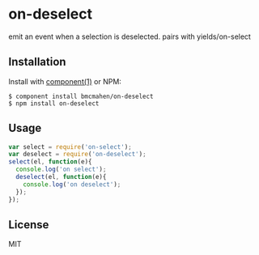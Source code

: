 
# on-deselect

  emit an event when a selection is deselected. pairs with yields/on-select

## Installation

  Install with [component(1)](http://component.io) or NPM:

    $ component install bmcmahen/on-deselect
    $ npm install on-deselect

## Usage

```javascript
var select = require('on-select');
var deselect = require('on-deselect');
select(el, function(e){
  console.log('on select');
  deselect(el, function(e){
    console.log('on deselect');
  }); 
});
```



## License

  MIT
